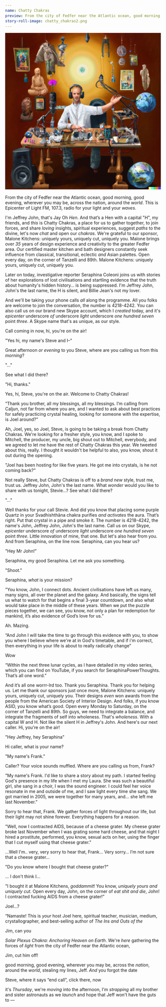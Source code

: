 ```yaml
---
name: Chatty Chakras
preview: From the city of Fedfer near the Atlantic ocean, good morning, good evening, wherever you may be, across the nation, around the world. This is Epicenter of Light FM, 107.3, radio for your light and your....
story-roll-image: chatty_chakras2.png
---
```


![](/assets/images/stories/chatty_chakras1.png)

From the city of Fedfer near the Atlantic ocean, good morning, good evening, wherever you may be, across the nation, around the *world*. This is Epicenter of Light FM, 107.3, radio for your light and your *waves*.

I'm Jeffrey John, that's Jay Oh *Hen*. And that’s a Hen with a capital "H", my friends, and *this* is Chatty Chakras, a place for us to gather together, to join forces, and share *loving* insights, spiritual experiences, suggest *paths* to the divine, let's now *chat* and open our *chakras*. We're grateful to our sponsor, Malone Kitchens: uniquely yours, uniquely cut, uniquely you. Malone brings over *35* years of design experience and creativity to the greater Fedfer area. Our certified master kitchen and bath designers constantly seek influence from classical, transitional, eclectic *and* Asian palettes. Open every day, on the corner of Tanzelli and 89th. Malone Kitchens: uniquely yours, uniquely cut, uniquely you.

Later on today, investigative reporter Seraphina Coleoni joins us with stories of her explorations of lost civilisations and startling evidence that the truth about humanity's hidden history… is being suppressed. I'm Jeffrey John, John's the last name, the H is silent, and Billie Jean's not my lover.

And we'll be taking your phone calls *all* along the programme. All you folks are welcome to join the conversation, the number is 4218-4242. You can also call us on our brand new Skype account, which I *created* today, and it's *epicenter* underscore *of* underscore *light* underscore *one hundred seven* point *three*. A Skype name that's as unique, as our style.

Call coming in now, hi, you're on the air!

"Yes hi, my name's Steve and I–"

Great afternoon *or evening* to you Steve, where are you calling us from this *morning*?

"..."

See what I did there?

"Hi, thanks."

Yes, hi, Steve, you're on the air. Welcome to Chatty Chakras!

“Thank you brother, all my blessings, all my blessings. I’m calling from Caljun, not far from where you are, and I wanted to ask about best practices for safely practicing crystal healing, looking for someone with the expertise, is Joel around?"

Ah, Joel, yes, so Joel, Steve, is going to be taking a break from Chatty Chakras. We're looking for a fresher style, you know, and I spoke to Mitchell, the producer, my uncle, big shout out to Mitchell, everybody, and we agreed to let me have the rest of Chatty Chakras this year. We tweeted about this, really. I thought it wouldn't be helpful to also, you know, shout it out during the opening.

"Joel has been hosting for like five years. He got me into crystals, is he not coming back?"

Not really Steve, but Chatty Chakras is off to a *brand new* style, trust me, trust us. Jeffrey John, John's the last name. What *wonder* would you like to share with us tonight, Stevie...? See what I did there?

"..."

Well thanks for your call Stevie. And did you know that placing some purple Quartz in your Svadhishthāna chakra purifies *and activates* the aura. That’s right. Put that crystal in a pipe and smoke it. The number is 4218-4242, the name's John, Jeffrey John, John's the last name. Call us on our Skype, *epicenter* underscore *of* underscore *light* underscore *one hundred seven* point *three*. Little innovation of mine, that one. But let's also hear from you. And from Seraphina, on the line now. Seraphina, can you hear us?

"Hey Mr John!”

Seraphina, my good Seraphina. Let me ask you something.

"Shoot."

Seraphina, *what* is your mission?

"You know, John, I connect dots. Ancient civilisations have left us many, many signs, all over the planet and the galaxy. And basically, the signs tell us what to watch for that begins a final 3-year countdown, and also what would take place in the middle of these years. When we put the puzzle pieces together, we can see, you know, not only a plan for redemption for mankind, it’s also evidence of God’s love for us.”

Ah. Mazing.

“And John I will take the time to go through this evidence with you, to show you where I believe where we're at in God's timetable, and if i'm correct, then everything in your life is about to really radically change”

Wow

“Within the next three lunar cycles, as I have detailed in my video series, which you can find on YouTube, if you search for SeraphinaPowerThoughts. That’s all one word.”

And it’s all one worrr-lrd too.  Thank you Seraphina. Thank you for helping us. Let me thank our sponsors just once more, Malone Kitchens: uniquely yours, uniquely cut, uniquely you. Their designs *even* won awards from the people from the American Society of Interior Design. And folks, if you know ASID, you know what’s good. Open every Monday to Saturday, on the corner of Tanzelli and 89th. So guys, we need to integrate a balance, and integrate the fragments of self into wholeness. That's *wholeness*. With a capital W and H. Not like the silent H in Jeffrey's John. And here's our next caller. Hi, you're on the air!

"Hey Jeffrey, hey Seraphina"

Hi caller, what is your name?

"My name's Frank."

Caller? Your voice sounds muffled. Where are you calling us from, Frank? 

"My name's Frank. I'd like to share a story about my path. I started feeling God's presence in my life when I met my Laura. She was such a beautiful girl, she sang in a choir, I was the sound engineer. I could feel her voice resonate in me and outside of me, and I saw light every time she sang. We got married in 2005, we were together for many years, and... she left me last November.”

Sorry to hear that, Frank. We gather forces of light throughout our life, but their light may not shine forever. Everything happens for a reason.

"Well, now I contracted AIDS, because of a cheese grater. My cheese grater broke last November when I was grating some hard cheese, and that night I hired a prostitute, performed, you know, sexual acts on her, using the finger that I cut myself using that cheese grater."

…Well I'm.. very, very sorry to hear that, Frank… Very sorry… I’m not sure that a cheese grater...

"Do you know where I bought that cheese grater?"

... I don't think I...

"I bought it at Malone Kitchens, *goddammit*! You know, *uniquely yours and uniquely cut*. Open every day, John, on the corner of *eat shit and die*, John! I contracted fucking AIDS from a cheese grater!”

Joel…?

“Namaste! This is *your* host Joel here, spiritual teacher, musician, medium, crystallographer, and best-selling author of *The Ins and Outs of the*

Jim, can you

*Solar Plexus Chakra: Anchoring Heaven on Earth*. We're *here* gathering the forces of *light* from the city of Fedfer near the Atlantic ocean, 

Jim, cut him off!

good morning, good evening, wherever you may be, across the *nation*, around the *world*, stealing my lines, Jeff. *And* you forgot the date

Steve, where it says “end call”, click there, now

it's *Thursday*, we're *moving* into the afternoon, I'm *strapping* all my brother and sister astronauts as we *launch* and hope that Jeff won't have the guts to — 
